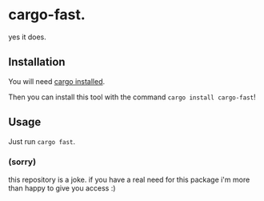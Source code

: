# cargo-fast.

yes it does.

## Installation

You will need [cargo installed](https://doc.rust-lang.org/cargo/getting-started/installation.html).

Then you can install this tool with the command `cargo install cargo-fast`!

## Usage

Just run `cargo fast`.

### (sorry)

this repository is a joke. if you have a real need for this package i'm more than happy to give you access :)